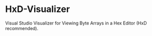# HxD-Visualizer
Visual Studio Visualizer for Viewing Byte Arrays in a Hex Editor (HxD recommended).

